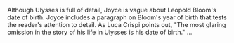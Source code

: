 Although Ulysses is full of detail, Joyce is vague about Leopold Bloom's date of birth. Joyce includes a paragraph on Bloom's year of birth that tests the reader's attention to detail. As Luca Crispi points out, "The most glaring omission in the story of his life in Ulysses is his date of birth." ...